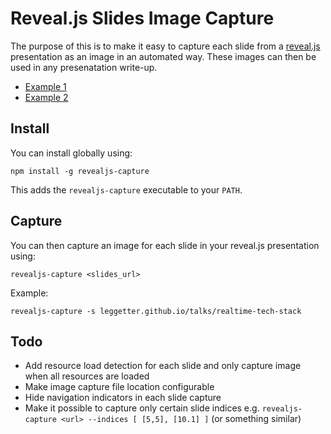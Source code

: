 # Reveal.js Slides Image Capture

The purpose of this is to make it easy to capture each slide from a [reveal.js](https://github.com/hakimel/reveal.js) presentation as an image in an automated way. These images can then be used in any presenatation write-up.

* [Example 1](http://www.leggetter.co.uk/2013/10/28/history-background-benefits-use-cases-realtime.html)
* [Example 2](http://www.leggetter.co.uk/2013/10/31/fundamentals-realtime-web-realtime-web-functionality.html)

## Install

You can install globally using:

    npm install -g revealjs-capture

This adds the `revealjs-capture` executable to your `PATH`.

## Capture

You can then capture an image for each slide in your reveal.js presentation using:

    revealjs-capture <slides_url>

Example:

    revealjs-capture -s leggetter.github.io/talks/realtime-tech-stack

## Todo

* Add resource load detection for each slide and only capture image when all resources are loaded
* Make image capture file location configurable
* Hide navigation indicators in each slide capture
* Make it possible to capture only certain slide indices e.g. `revealjs-capture <url> --indices [ [5,5], [10.1] ]` (or something similar)